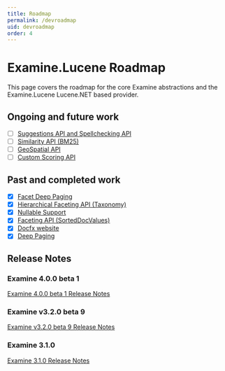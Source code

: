 ```yaml
---
title: Roadmap
permalink: /devroadmap
uid: devroadmap
order: 4
---
```


Examine.Lucene Roadmap
===

This page covers the roadmap for the core Examine abstractions and the Examine.Lucene Lucene.NET based provider.

## Ongoing and future work

- [ ] [Suggestions API and Spellchecking API](https://github.com/Shazwazza/Examine/pull/326)
- [ ] [Similarity API (BM25)](https://github.com/Shazwazza/Examine/pull/327)
- [ ] [GeoSpatial API](https://github.com/Shazwazza/Examine/pull/328)
- [ ] [Custom Scoring API](https://github.com/Shazwazza/Examine/pull/338)

## Past and completed work

- [x] [Facet Deep Paging](https://github.com/Shazwazza/Examine/pull/321)
- [x] [Hierarchical Faceting API (Taxonomy)](https://github.com/Shazwazza/Examine/pull/323)
- [x] [Nullable Support](https://github.com/Shazwazza/Examine/pull/313)
- [x] [Faceting API (SortedDocValues)](https://github.com/Shazwazza/Examine/pull/311)
- [x] [Docfx website](https://github.com/Shazwazza/Examine/pull/322)
- [x] [Deep Paging](https://github.com/Shazwazza/Examine/pull/320)

## Release Notes

### Examine 4.0.0 beta 1
[Examine 4.0.0 beta 1 Release Notes](https://github.com/Shazwazza/Examine/releases/tag/v4.0.0-beta.1)

### Examine v3.2.0 beta 9
[Examine v3.2.0 beta 9 Release Notes](https://github.com/Shazwazza/Examine/releases/tag/v3.2.0-beta.9)

### Examine 3.1.0
[Examine 3.1.0 Release Notes](https://github.com/Shazwazza/Examine/releases/tag/v3.1.0)